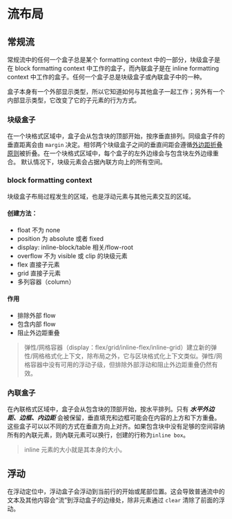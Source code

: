 # 流布局

## 常规流
常规流中的任何一个盒子总是某个 formatting context 中的一部分，块级盒子是在 block formatting context 中工作的盒子，而內联盒子是在 inline formatting context 中工作的盒子。任何一个盒子总是块级盒子或內联盒子中的一种。

盒子本身有一个外部显示类型，所以它知道如何与其他盒子一起工作；另外有一个内部显示类型，它改变了它的子元素的行为方式。

### 块级盒子
在一个块格式区域中，盒子会从包含块的顶部开始，按序垂直排列。同级盒子件的垂直距离会由 `margin` 决定。相邻两个块级盒子之间的垂直间距会遵循[外边距折叠原则](./margin.md)被折叠。在一个块格式区域中，每个盒子的左外边缘会与包含块左外边缘重合。
默认情况下，块级元素会占据內联方向上的所有空间。

### block formatting context
块级盒子布局过程发生的区域，也是浮动元素与其他元素交互的区域。

#### 创建方法：
- float 不为 none
- position 为 absolute 或者 fixed
- display: inline-block/table 相关/flow-root
- overflow 不为 visible 或 clip 的块级元素
- flex 直接子元素
- grid 直接子元素
- 多列容器（column）
#### 作用
- 排除外部 flow
- 包含内部 flow
- 阻止外边距重叠

> 弹性/网格容器（display：flex/grid/inline-flex/inline-grid）建立新的弹性/网格格式化上下文，除布局之外，它与区块格式化上下文类似。弹性/网格容器中没有可用的浮动子级，但排除外部浮动和阻止外边距重叠仍然有效。

### 內联盒子
在內联格式区域中，盒子会从包含块的顶部开始，按水平排列。只有 ***水平外边距、边框、内边距*** 会被保留，垂直填充和边框可能会在内容的上方和下方重叠。
这些盒子可以以不同的方式在垂直方向上对齐。如果包含块中没有足够的空间容纳所有的內联元素，则內联元素可以换行，创建的行称为`inline box`。
> inline 元素的大小就是其本身的大小。

## 浮动
在浮动定位中，浮动盒子会浮动到当前行的开始或尾部位置。这会导致普通流中的文本及其他内容会“流”到浮动盒子的边缘处，除非元素通过 `clear` 清除了前面的浮动。
